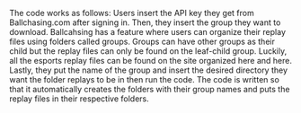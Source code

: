The code works as follows:
Users insert the API key they get from Ballchasing.com after signing in.
Then, they insert the group they want to download. Ballcahsing has a feature where users can organize their replay files using folders called groups. Groups can have other groups as their child but the replay files can only be found on the leaf-child group. Luckily, all the esports replay files can be found on the site organized here and here.
Lastly, they put the name of the group and insert the desired directory they want the folder replays to be in then run the code. The code is written so that it automatically creates the folders with their group names and puts the replay files in their respective folders.
